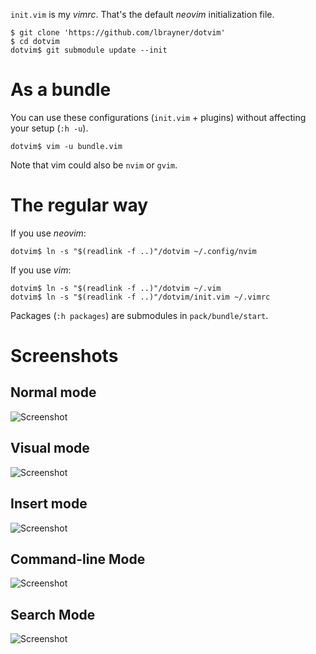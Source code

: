 `init.vim` is my *vimrc*. That's the default *neovim* initialization file.

```
$ git clone 'https://github.com/lbrayner/dotvim'
$ cd dotvim
dotvim$ git submodule update --init
```

# As a bundle

You can use these configurations (`init.vim` + plugins) without affecting your
setup (`:h -u`).

```
dotvim$ vim -u bundle.vim
```

Note that vim could also be `nvim` or `gvim`.

# The regular way

If you use *neovim*:

```
dotvim$ ln -s "$(readlink -f ..)"/dotvim ~/.config/nvim
```

If you use *vim*:

```
dotvim$ ln -s "$(readlink -f ..)"/dotvim ~/.vim
dotvim$ ln -s "$(readlink -f ..)"/dotvim/init.vim ~/.vimrc
```

Packages (`:h packages`) are submodules in `pack/bundle/start`.

# Screenshots

## Normal mode

![Screenshot](https://user-images.githubusercontent.com/5733531/93657005-04c4ac80-fa05-11ea-8340-19cd8388935d.png)

## Visual mode

![Screenshot](https://user-images.githubusercontent.com/5733531/93657004-042c1600-fa05-11ea-95be-6421f9278030.png)

## Insert mode

![Screenshot](https://user-images.githubusercontent.com/5733531/93657020-2887f280-fa05-11ea-9ba7-d2c315189a0a.png)

## Command-line Mode

![Screenshot](https://user-images.githubusercontent.com/5733531/93722648-d9f66780-fb6e-11ea-8195-807190df753c.png)

## Search Mode

![Screenshot](https://user-images.githubusercontent.com/5733531/93722644-d82ca400-fb6e-11ea-8aae-cbea95af5730.png)
